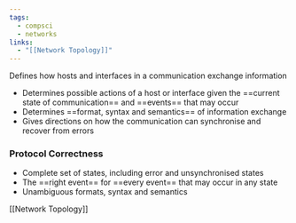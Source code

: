```yaml
---
tags:
  - compsci
  - networks
links:
  - "[[Network Topology]]"
---
```

Defines how hosts and interfaces in a communication exchange information
- Determines possible actions of a host or interface given the ==current state of communication== and ==events== that may occur
- Determines ==format, syntax and semantics== of information exchange
- Gives directions on how the communication can synchronise and recover from errors

### Protocol Correctness
- Complete set of states, including error and unsynchronised states
- The ==right event== for ==every event== that may occur in any state
- Unambiguous formats, syntax and semantics




[[Network Topology]]